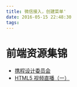 ```yaml
---
title: 微信接入，创建菜单'
date: 2016-05-15 22:48:30
tags:
---
```

# 前端资源集锦
+ [携程设计委员会](http://ued.ctrip.com/blog/category/front-end-development)
+ [HTML5 视频直播（一）](https://imququ.com/post/html5-live-player-1.html)